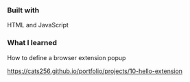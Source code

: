 ### Built with

HTML and JavaScript

### What I learned

How to define a browser extension popup

https://cats256.github.io/portfolio/projects/10-hello-extension
